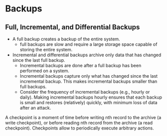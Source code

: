 # Backups

## Full, Incremental, and Differential Backups

* A full backup creates a backup of the entire system.
  * full backups are slow and require a large storage space capable of storing the entire system.
* Incremental and differential backups archive only data that has changed since the last full backup.
  * Incremental backups are done after a full backup has been performed on a system.
  * Incremental backups capture only what has changed since the last incremental backup. This makes incremental backups smaller than full backups.
  * Consider the frequency of incremental backups (e.g., hourly or daily). Making incremental backups hourly ensures that each backup is small and restores (relatively) quickly, with minimum loss of data after an attack.

A checkpoint is a moment of time before writing nth record to the archive (a write checkpoint), or before reading nth record from the archive (a read checkpoint). Checkpoints allow to periodically execute arbitrary actions.
